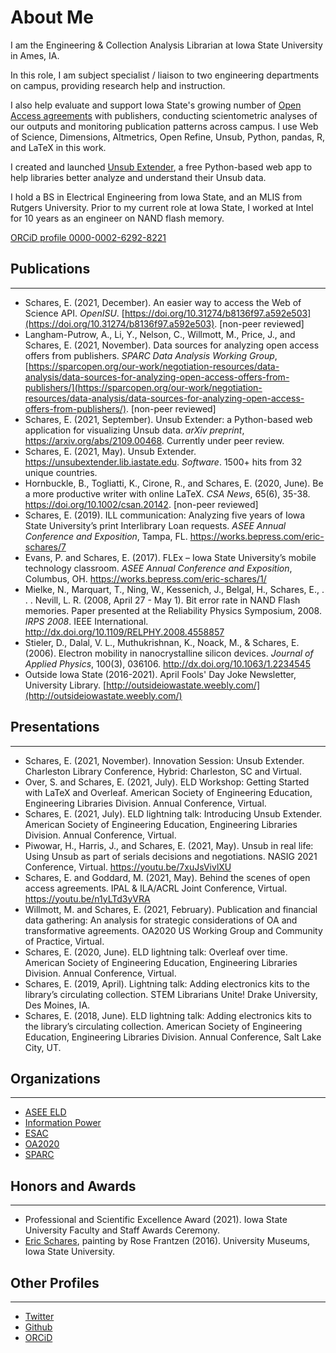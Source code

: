 # About Me
I am the Engineering & Collection Analysis Librarian at Iowa State University in Ames, IA.

In this role, I am subject specialist / liaison to two engineering departments on campus, providing research help and instruction.

I also help evaluate and support Iowa State's growing number of [Open Access agreements](https://open.lib.iastate.edu/open-access/agreements) with publishers, conducting scientometric analyses of our outputs and monitoring publication patterns across campus. I use Web of Science, Dimensions, Altmetrics, Open Refine, Unsub, Python, pandas, R, and LaTeX in this work.

I created and launched [Unsub Extender](https://unsubextender.lib.iastate.edu/), a free Python-based web app to help libraries better analyze and understand their Unsub data.

I hold a BS in Electrical Engineering from Iowa State, and an MLIS from Rutgers University. Prior to my current role at Iowa State, I worked at Intel for 10 years as an engineer on NAND flash memory.

[ORCiD profile 0000-0002-6292-8221](https://orcid.org/0000-0002-6292-8221)

## Publications
* * *
- Schares, E. (2021, December). An easier way to access the Web of Science API. _OpenISU_. [https://doi.org/10.31274/b8136f97.a592e503](https://doi.org/10.31274/b8136f97.a592e503). [non-peer reviewed]
- Langham-Putrow, A., Li, Y., Nelson, C., Willmott, M., Price, J., and Schares, E. (2021, November). Data sources for analyzing open access offers from publishers. _SPARC Data Analysis Working Group_, [https://sparcopen.org/our-work/negotiation-resources/data-analysis/data-sources-for-analyzing-open-access-offers-from-publishers/](https://sparcopen.org/our-work/negotiation-resources/data-analysis/data-sources-for-analyzing-open-access-offers-from-publishers/). [non-peer reviewed]
- Schares, E. (2021, September). Unsub Extender: a Python-based web application for visualizing Unsub data. _arXiv preprint_, https://arxiv.org/abs/2109.00468. Currently under peer review.
- Schares, E. (2021, May). Unsub Extender. https://unsubextender.lib.iastate.edu. _Software_. 1500+ hits from 32 unique countries.
- Hornbuckle, B., Togliatti, K., Cirone, R., and Schares, E. (2020, June). Be a more productive writer with online LaTeX. _CSA News_, 65(6), 35-38. https://doi.org/10.1002/csan.20142. [non-peer reviewed]
- Schares, E. (2019). ILL communication: Analyzing five years of Iowa State University’s print Interlibrary Loan requests. _ASEE Annual Conference and Exposition_, Tampa, FL. https://works.bepress.com/eric-schares/7
- Evans, P. and Schares, E. (2017). FLEx – Iowa State University’s mobile technology classroom.  _ASEE Annual Conference and Exposition_, Columbus, OH. https://works.bepress.com/eric-schares/1/
- Mielke, N., Marquart, T., Ning, W., Kessenich, J., Belgal, H., Schares, E., . . . Nevill, L. R. (2008, April 27 - May 1). Bit error rate in NAND Flash memories. Paper presented at the Reliability Physics Symposium, 2008. _IRPS 2008_. IEEE International. http://dx.doi.org/10.1109/RELPHY.2008.4558857
- Stieler, D., Dalal, V. L., Muthukrishnan, K., Noack, M., & Schares, E. (2006). Electron mobility in nanocrystalline silicon devices. _Journal of Applied Physics_, 100(3), 036106. http://dx.doi.org/10.1063/1.2234545
- Outside Iowa State (2016-2021). April Fools' Day Joke Newsletter, University Library. [http://outsideiowastate.weebly.com/](http://outsideiowastate.weebly.com/)

## Presentations
* * *
- Schares, E. (2021, November). Innovation Session: Unsub Extender. Charleston Library Conference, Hybrid: Charleston, SC and Virtual.
- Over, S. and Schares, E. (2021, July). ELD Workshop: Getting Started with LaTeX and Overleaf. American Society of Engineering Education, Engineering Libraries Division. Annual Conference, Virtual.
- Schares, E. (2021, July). ELD lightning talk: Introducing Unsub Extender. American Society of Engineering Education, Engineering Libraries Division. Annual Conference, Virtual.
- Piwowar, H., Harris, J., and Schares, E. (2021, May). Unsub in real life: Using Unsub as part of serials decisions and negotiations. NASIG 2021 Conference, Virtual. https://youtu.be/7xuJsVivlXU
- Schares, E. and Goddard, M. (2021, May). Behind the scenes of open access agreements. IPAL & ILA/ACRL Joint Conference, Virtual. https://youtu.be/n1yLTd3yVRA
- Willmott, M. and Schares, E. (2021, February). Publication and financial data gathering: An analysis for strategic considerations of OA and transformative agreements. OA2020 US Working Group and Community of Practice, Virtual.
- Schares, E. (2020, June). ELD lightning talk: Overleaf over time. American Society of Engineering Education, Engineering Libraries Division. Annual Conference, Virtual.
- Schares, E. (2019, April). Lightning talk: Adding electronics kits to the library’s circulating collection. STEM Librarians Unite! Drake University, Des Moines, IA.
- Schares, E. (2018, June). ELD lightning talk: Adding electronics kits to the library’s circulating collection. American Society of Engineering Education, Engineering Libraries Division. Annual Conference, Salt Lake City, UT.


## Organizations
* * *
- [ASEE ELD](https://sites.asee.org/eld/)
- [Information Power](https://www.informationpower.co.uk/1798-2/)
- [ESAC](https://esac-initiative.org/)
- [OA2020](https://oa2020.org/)
- [SPARC](https://sparcopen.org/)

## Honors and Awards
* * *
- Professional and Scientific Excellence Award (2021). Iowa State University Faculty and Staff Awards Ceremony.
- [Eric Schares](https://universitymuseums.pubpub.org/pub/yen7pdo1), painting by Rose Frantzen (2016). University Museums, Iowa State University.

## Other Profiles
* * *
- [Twitter](https://twitter.com/eschares)
- [Github](https://github.com/eschares)
- [ORCiD](https://orcid.org/0000-0002-6292-8221)
